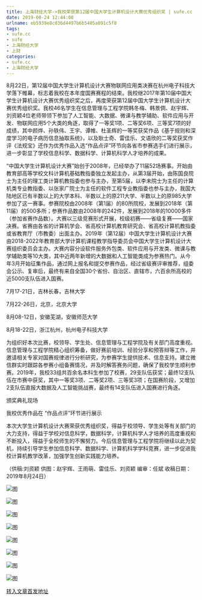 ```yaml
---
title: 上海财经大学->我校荣获第12届中国大学生计算机设计大赛优秀组织奖 | sufe.cc
date: 2019-08-24 12:44:08
urlname: eb5939e8c036d4497b6b5405a891c5f8
tags: 
- sufe.cc
- sufe
- 上海财经大学
- 上财
categories:
- sufe.cc
- 上海财经大学
---
```



8月22日，第12届中国大学生计算机设计大赛物联网应用类决赛在杭州电子科技大学落下帷幕，标志着我校在本年度国赛赛程的结束。我校继2017年第10届中国大学生计算机设计大赛优秀组织奖之后，再度荣获第12届中国大学生计算机设计大赛优秀组织奖。我校46名学生在信息管理与工程学院韩冬梅、韩景倜、赵宇辉、刘资颖4位老师带领下参加了人工智能、大数据、微课与教学辅助、软件应用与开发、物联网应用5个大类的角逐，取得了一等奖1项、二等奖6项、三等奖7项的好成绩，其中颜烨、孙轶伟、王宇、谭帷、杜圣辉的一等奖获奖作品《基于规则和深度学习的电子病历信息抽取系统》，以及耿士奇、雷佳乐、文语欣的二等奖获奖作评《法规宝》还作为优秀作品入选“作品点评”环节向各省市参赛选手们进行展示，进一步彰显了学校信息科学、数据科学、计算机科学人才培养的成果。

“中国大学生计算机设计大赛”始创于2008年，已经举办了11届52场赛事。开始由教育部高等学校文科计算机基础教指委独立发起主办，从第3届开始，由陈国良院士为主任的理工类计算机教指委也参与主办，至第5届，以李未院士为主任的计算机类专业教指委、以张家广院士为主任的软件工程专业教指委也参与主办，我国大陆地区已有半数以上的大学本科、半数以上的原211大学、半数以上的原985大学参加了这一赛事。参赛院校由2008年（第1届）的80所院校，发展到2018年（第11届）的500多所；参赛作品数由2008年的242件，发展到2018年的10000多件（参加省赛作品数）。大赛以三级竞赛形式开展，校级初赛——省级复赛——国家决赛。省赛由各省的计算机学会、省高校计算机教育研究会、省高校计算机教指委或省教育厅（市教委）出面主办。2019年（第12届）中国大学生计算机设计大赛由2018-2022年教育部大学计算机课程教学指导委员会中国大学生计算机设计大赛组织委员会主办。大赛内容分设软件服务外包类、软件应用与开发类、微课与教学辅助类等10大类，其中近两年新增的大数据和人工智能类成为参赛热门。从今年3月开始征集作品，通过网上报名和提交参赛作品，经过省级赛评审推荐，组委会公示、复审后，最终有来自全国30个省份、自治区、直辖市，六百余所高校的近5000支队伍进入国赛。

7月17-21日，吉林长春，吉林大学

7月22-26日，北京，北京大学

8月08-12日，安徽芜湖，安徽师范大学

8月18-22日，浙江杭州，杭州电子科技大学

为组织好本次比赛，校领导、学生处、信息管理与工程学院及有关部门高度重视。信息管理与工程学院精心组织筹备，做好赛前培训、经验分享和预答辩等工作，并邀请相关专家对国赛规律进行分析研究，为参赛学生提供技术、信息支持。建立微信群实时跟踪各参赛小组备赛情况，并及时解答赛务问题，确保了我校学生顺利参赛。2019年，我校33组共百余名本科生参加了校赛，29支队伍获奖；最终12支队伍在市赛中获奖，其中一等奖3项、二等奖2项、三等奖3项；在国赛阶段，又增加2支队伍直报大数据及人工智能挑战赛，最终有14支队伍进入国赛进行角逐。

颁奖典礼现场

我校优秀作品在 “作品点评”环节进行展示

本次大学生计算机设计大赛荣获优秀组织奖，得益于校领导、学生处等有关部门的大力支持，得益于学校对信息科学，数据科学，计算机科学人才培养的高度重视和不断投入，得益于全校师生的不懈努力。今后信息管理与工程学院将继续以此为契机，持续引导学生参加信息科学、数据科学、计算机科学学科竞赛，进一步促进我校计算机教学改革，加强学生创新实践能力培养。

（供稿:刘资颖 供图：赵宇辉、王雨萌、雷佳乐、刘资颖 编审：任斌 收稿日期：2019年8月24日） 



![图](http://news.sufe.edu.cn/_upload/article/images/d4/48/2c5886b944ee82c7088ec122d7ee/28bfa799-c854-4221-88cf-4813d0189c30.jpg)

![图](http://news.sufe.edu.cn/_upload/article/images/d4/48/2c5886b944ee82c7088ec122d7ee/2a2cdd75-7ff3-4aec-98f3-bee4769ad454.jpg)

![图](http://news.sufe.edu.cn/_upload/article/images/d4/48/2c5886b944ee82c7088ec122d7ee/b3433425-b548-4d39-af73-fd79c11df5a5.jpg)

![图](http://news.sufe.edu.cn/_upload/article/images/d4/48/2c5886b944ee82c7088ec122d7ee/d5c3ccc5-13b2-4b2b-9539-9f6398bab64e.jpg)

![图](http://news.sufe.edu.cn/_upload/article/images/d4/48/2c5886b944ee82c7088ec122d7ee/e07efa53-5cc2-4df1-8df2-4f470d52df43.jpg)

![图](http://news.sufe.edu.cn/_upload/article/images/d4/48/2c5886b944ee82c7088ec122d7ee/07fce2d9-9d5e-48d2-84c5-3751eee001f6.jpg)

![图](http://news.sufe.edu.cn/_upload/article/images/d4/48/2c5886b944ee82c7088ec122d7ee/95d28bec-9770-4e45-a66b-f238614a8085.jpg)

![图](http://news.sufe.edu.cn/_upload/article/images/d4/48/2c5886b944ee82c7088ec122d7ee/a840cc17-7b10-41b8-9020-594599d2e876.jpg)

[转入文章首发地址](http://news.sufe.edu.cn/dd/07/c179a122119/page.htm)